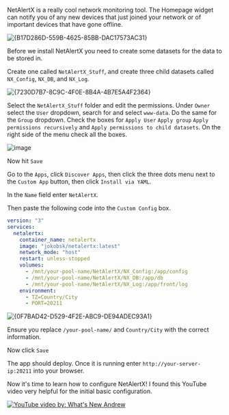 NetAlertX is a really cool network monitoring tool. The Homepage widget can notify you of any new devices that just joined your network or of important devices that have gone offline.

![{B17D286D-559B-4625-85BB-DAC17573AC31}](https://github.com/user-attachments/assets/ad7d7eba-2eec-4fdc-8f73-232732d84250)

Before we install NetAlertX you need to create some datasets for the data to be stored in.

Create one called `NetAlertX_Stuff`, and create three child datasets called `NX_Config`, `NX_DB`, and `NX_Log`.

![{7230D7B7-8C9C-4F0E-8B4A-4B7E5A4F2364}](https://github.com/user-attachments/assets/fe7031ea-ec7a-425b-855c-f58590eab994)

Select the `NetAlertX_Stuff` folder and edit the permissions. Under `Owner` select the `User` dropdown, search for and select `www-data`. Do the same for the `Group` dropdown. Check the boxes for `Apply User` `Apply group` `Apply permissions recursively` and `Apply permissions to child datasets`. On the right side of the menu check all the boxes.

![image](https://github.com/user-attachments/assets/2ecdd4aa-b6d8-4b5e-9d8b-9557c2c86019)

Now hit `Save`

Go to the `Apps`, click `Discover Apps`, then click the three dots menu next to the `Custom App` button, then click `Install via YAML`.

In the `Name` field enter `NetAlertX`.

Then paste the following code into the `Custom Config` box.
```yaml
version: "3"
services:
  netalertx:
    container_name: netalertx
    image: "jokobsk/netalertx:latest"      
    network_mode: "host"        
    restart: unless-stopped
    volumes:
      - /mnt/your-pool-name/NetAlertX/NX_Config:/app/config
      - /mnt/your-pool-name/NetAlertX/NX_DB:/app/db      
      - /mnt/your-pool-name/NetAlertX/NX_Log:/app/front/log
    environment:
      - TZ=Country/City      
      - PORT=20211
```
![{0F7BAD42-D529-4F2E-ABC9-DE94ADEC93A1}](https://github.com/user-attachments/assets/4ed13e01-f94e-49f7-8464-7b5ada7dd921)

Ensure you replace `/your-pool-name/` and `Country/City` with the correct information.

Now click `Save`

The app should deploy. Once it is running enter `http://your-server-ip:20211` into your browser.

Now it's time to learn how to configure NetAlertX! I found this YouTube video very helpful for the initial basic configuration.

[![YouTube video by: What's New Andrew](https://img.youtube.com/vi/umh1c_40HW8/0.jpg)]([https://www.youtube.com/watch?v=YOUTUBE_VIDEO_ID_HERE](https://youtu.be/umh1c_40HW8?feature=shared&t=164))
